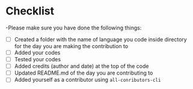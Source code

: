 # Checklist
-Please make sure you have done the following things:

- [ ] Created a folder with the name of language you code inside directory for the day you are making the contribution to
- [ ] Added your codes
- [ ] Tested your codes
- [ ] Added credits (author and date) at the top of the code
- [ ] Updated README.md of the day you are contributing to
- [ ] Added yourself as a contributor using `all-conributors-cli`
